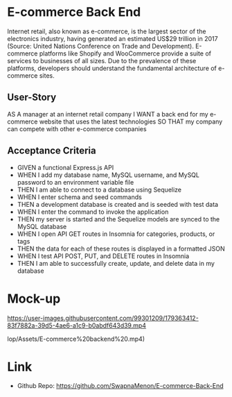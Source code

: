 # E-commerce Back End

Internet retail, also known as e-commerce, is the largest sector of the electronics industry, having generated an estimated US$29 trillion in 2017 (Source: United Nations Conference on Trade and Development). E-commerce platforms like Shopify and WooCommerce provide a suite of services to businesses of all sizes. Due to the prevalence of these platforms, developers should understand the fundamental architecture of e-commerce sites.

## User-Story 

AS A manager at an internet retail company
I WANT a back end for my e-commerce website that uses the latest technologies
SO THAT my company can compete with other e-commerce companies

## Acceptance Criteria 

- GIVEN a functional Express.js API
- WHEN I add my database name, MySQL username, and MySQL password to an environment variable file
- THEN I am able to connect to a database using Sequelize
- WHEN I enter schema and seed commands
- THEN a development database is created and is seeded with test data
- WHEN I enter the command to invoke the application
- THEN my server is started and the Sequelize models are synced to the MySQL database
- WHEN I open API GET routes in Insomnia for categories, products, or tags
- THEN the data for each of these routes is displayed in a formatted JSON
- WHEN I test API POST, PUT, and DELETE routes in Insomnia
- THEN I am able to successfully create, update, and delete data in my database

# Mock-up 


https://user-images.githubusercontent.com/99301209/179363412-83f7882a-39d5-4ae6-a1c9-b0abdf643d39.mp4

lop/Assets/E-commerce%20backend%20.mp4)

# Link

- Github Repo: https://github.com/SwapnaMenon/E-commerce-Back-End


